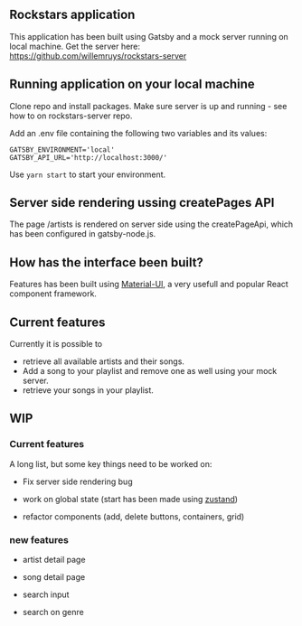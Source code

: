 ## Rockstars application

This application has been built using Gatsby and a mock server running on local machine. Get the server here: https://github.com/willemruys/rockstars-server

## Running application on your local machine

Clone repo and install packages. Make sure server is up and running - see how to on rockstars-server repo.

Add an .env file containing the following two variables and its values:

```
GATSBY_ENVIRONMENT='local'
GATSBY_API_URL='http://localhost:3000/'
```

Use `yarn start` to start your environment.

## Server side rendering ussing createPages API

The page /artists is rendered on server side using the createPageApi, which has been configured in gatsby-node.js.

## How has the interface been built?

Features has been built using [Material-UI](https://material-ui.com/), a very usefull and popular React component framework.

## Current features

Currently it is possible to

- retrieve all available artists and their songs.
- Add a song to your playlist and remove one as well using your mock server.
- retrieve your songs in your playlist.

## WIP

### Current features

A long list, but some key things need to be worked on:

- Fix server side rendering bug

- work on global state (start has been made using [zustand](https://www.npmjs.com/package/zustand))

- refactor components (add, delete buttons, containers, grid)

### new features

- artist detail page

- song detail page

- search input

- search on genre
